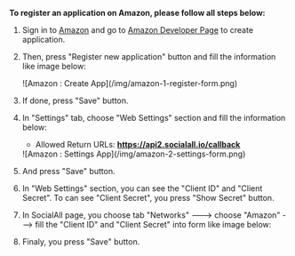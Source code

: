 __To register an application on Amazon, please follow all steps below:__

1. Sign in to [Amazon](https://login.amazon.com/) and go to [Amazon Developer Page](https://sellercentral.amazon.com/gp/homepage.html) to create application.
2. Then, press "Register new application" button and fill the information like image below:
    <div class="soclall-br"></div>
    ![Amazon : Create App](/img/amazon-1-register-form.png)
    <div class="soclall-br"></div>
3. If done, press "Save" button.
4. In "Settings" tab, choose "Web Settings" section and fill the information below:
    * Allowed Return URLs: __https://api2.socialall.io/callback__
    
    <div class="soclall-br"></div>
    ![Amazon : Settings App](/img/amazon-2-settings-form.png)
    
5. And press "Save" button.
6. In "Web Settings" section, you can see the "Client ID" and "Client Secret". To can see "Client Secret", you press "Show Secret" button.
9. In SocialAll page, you choose tab "Networks" ---> choose "Amazon" ---> fill the "Client ID" and "Client Secret" into form like image below:
10. Finaly, you press "Save" button.
